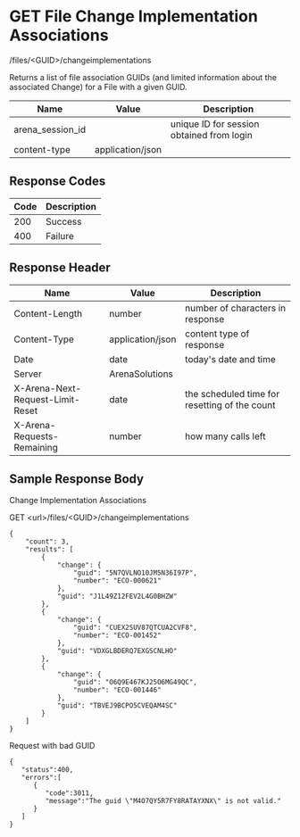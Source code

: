 # GET File Change Implementation Associations


/files/&lt;GUID&gt;/changeimplementations

Returns a list of file association GUIDs \(and limited information about the associated Change\) for a File with a given GUID. 


| Name | Value | Description |
|  --- |  --- |  --- | 
| arena_session_id |   | unique ID for session obtained from login |
| content\-type | application/json |   |

## Response Codes

| Code | Description |
|  --- |  --- | 
| 200 | Success |
| 400 | Failure |

## Response Header

| Name | Value | Description |
|  --- |  --- |  --- | 
| Content\-Length | number | number of characters in response |
| Content\-Type | application/json | content type of response |
| Date | date | today's date and time |
| Server | ArenaSolutions |   |
| X\-Arena\-Next\-Request\-Limit\-Reset  | date | the scheduled time for resetting of the count |
| X\-Arena\-Requests\-Remaining  | number | how many calls left |

## Sample Response Body
Change Implementation  Associations



GET &lt;url&gt;/files/&lt;GUID&gt;/changeimplementations

```
{
    "count": 3,
    "results": [
        {
            "change": {
                "guid": "5N7QVLNO10JM5N36I97P",
                "number": "ECO-000621"
            },
            "guid": "J1L49Z12FEV2L4G0BHZW"
        },
        {
            "change": {
                "guid": "CUEX2SUV87QTCUA2CVF8",
                "number": "ECO-001452"
            },
            "guid": "VDXGLBDERQ7EXGSCNLHO"
        },
        {
            "change": {
                "guid": "O6Q9E467KJ25O6MG49QC",
                "number": "ECO-001446"
            },
            "guid": "TBVEJ9BCPO5CVEQAM4SC"
        }
    ]
}
```
Request with bad GUID

```
{  
   "status":400,
   "errors":[  
      {  
         "code":3011,
         "message":"The guid \"M4O7QY5R7FY8RATAYXNX\" is not valid."
      }
   ]
}
```
